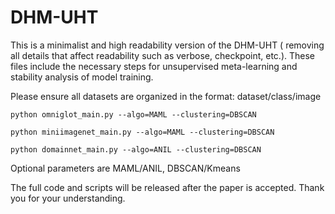 # DHM-UHT
This is a minimalist and high readability version of the DHM-UHT ( removing all details that affect readability such as verbose, checkpoint, etc.). These files include the necessary steps for unsupervised meta-learning and stability analysis of model training.

Please ensure all datasets are organized in the format: dataset/class/image

```
python omniglot_main.py --algo=MAML --clustering=DBSCAN

python miniimagenet_main.py --algo=MAML --clustering=DBSCAN

python domainnet_main.py --algo=ANIL --clustering=DBSCAN
```

Optional parameters are MAML/ANIL, DBSCAN/Kmeans


The full code and scripts will be released after the paper is accepted. Thank you for your understanding.
